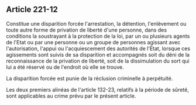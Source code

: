 Article 221-12
----
Constitue une disparition forcée l'arrestation, la détention, l'enlèvement ou
toute autre forme de privation de liberté d'une personne, dans des conditions la
soustrayant à la protection de la loi, par un ou plusieurs agents de l'Etat ou
par une personne ou un groupe de personnes agissant avec l'autorisation, l'appui
ou l'acquiescement des autorités de l'Etat, lorsque ces agissements sont suivis
de sa disparition et accompagnés soit du déni de la reconnaissance de la
privation de liberté, soit de la dissimulation du sort qui lui a été réservé ou
de l'endroit où elle se trouve.

La disparition forcée est punie de la réclusion criminelle à perpétuité.

Les deux premiers alinéas de l'article 132-23, relatifs à la période de sûreté,
sont applicables au crime prévu par le présent article.
